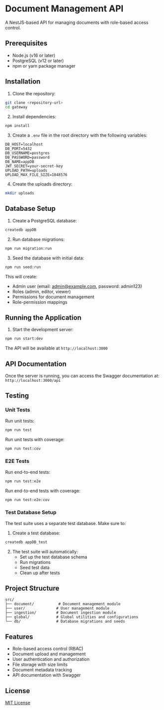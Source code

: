 # Document Management API

A NestJS-based API for managing documents with role-based access control.

## Prerequisites

- Node.js (v16 or later)
- PostgreSQL (v12 or later)
- npm or yarn package manager

## Installation

1. Clone the repository:
```bash
git clone <repository-url>
cd gateway
```

2. Install dependencies:
```bash
npm install
```

3. Create a `.env` file in the root directory with the following variables:
```env
DB_HOST=localhost
DB_PORT=5432
DB_USERNAME=postgres
DB_PASSWORD=password
DB_NAME=appDB
JWT_SECRET=your-secret-key
UPLOAD_PATH=uploads
UPLOAD_MAX_FILE_SIZE=1048576
```

4. Create the uploads directory:
```bash
mkdir uploads
```

## Database Setup

1. Create a PostgreSQL database:
```bash
createdb appDB
```

2. Run database migrations:
```bash
npm run migration:run
```

3. Seed the database with initial data:
```bash
npm run seed:run
```

This will create:
- Admin user (email: admin@example.com, password: admin123)
- Roles (admin, editor, viewer)
- Permissions for document management
- Role-permission mappings

## Running the Application

1. Start the development server:
```bash
npm run start:dev
```

The API will be available at `http://localhost:3000`

## API Documentation

Once the server is running, you can access the Swagger documentation at:
`http://localhost:3000/api`

## Testing

### Unit Tests

Run unit tests:
```bash
npm run test
```

Run unit tests with coverage:
```bash
npm run test:cov
```

### E2E Tests

Run end-to-end tests:
```bash
npm run test:e2e
```

Run end-to-end tests with coverage:
```bash
npm run test:e2e:cov
```

### Test Database Setup

The test suite uses a separate test database. Make sure to:

1. Create a test database:
```bash
createdb appDB_test
```

2. The test suite will automatically:
   - Set up the test database schema
   - Run migrations
   - Seed test data
   - Clean up after tests

## Project Structure

```
src/
├── document/           # Document management module
├── user/              # User management module
├── ingestion/         # Document ingestion module
├── global/            # Global utilities and configurations
└── db/                # Database migrations and seeds
```

## Features

- Role-based access control (RBAC)
- Document upload and management
- User authentication and authorization
- File storage with size limits
- Document metadata tracking
- API documentation with Swagger

## License

[MIT License](LICENSE)
